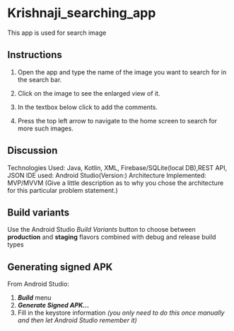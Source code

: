 # Krishnaji_searching_app
This app is used for search image
## Instructions

1. Open the app and type the name of the image you want to search for in the search bar.

2. Click on the image to see the enlarged view of it.

3. In the textbox below click to add the comments.

4. Press the top left arrow to navigate to the home screen to search for more such images.


## Discussion

Technologies Used: Java, Kotlin, XML, Firebase/SQLite(local DB),REST API, JSON
IDE used: Android Studio(Version:)
Architecture Implemented: MVP/MVVM
(Give a little description as to why you chose the architecture for this particular problem statement.)

## Build variants
Use the Android Studio *Build Variants* button to choose between **production** and **staging** flavors combined with debug and release build types

## Generating signed APK
From Android Studio:
1. ***Build*** menu
2. ***Generate Signed APK...***
3. Fill in the keystore information *(you only need to do this once manually and then let Android Studio remember it)*
